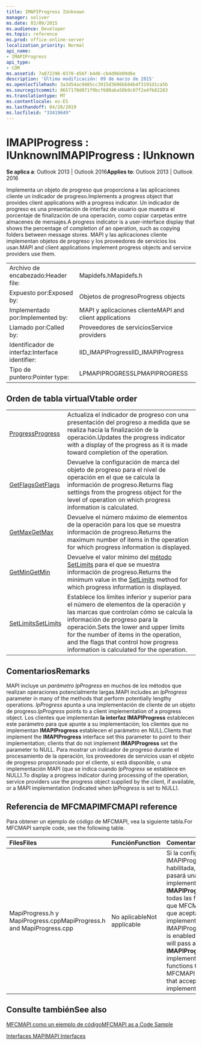 ```yaml
---
title: IMAPIProgress IUnknown
manager: soliver
ms.date: 03/09/2015
ms.audience: Developer
ms.topic: reference
ms.prod: office-online-server
localization_priority: Normal
api_name:
- IMAPIProgress
api_type:
- COM
ms.assetid: 7a872296-0378-456f-b4d6-cb4d96b09d6e
description: 'Última modificación: 09 de marzo de 2015'
ms.openlocfilehash: 3a3d54ac9485cc3915d3606bb84b4f3191d1ca5b
ms.sourcegitcommit: 8657170d071f9bcf680aba50b9c07f2a4fb82283
ms.translationtype: MT
ms.contentlocale: es-ES
ms.lasthandoff: 04/28/2019
ms.locfileid: "33419649"
---
```

# <a name="imapiprogress--iunknown"></a><span data-ttu-id="50e46-103">IMAPIProgress : IUnknown</span><span class="sxs-lookup"><span data-stu-id="50e46-103">IMAPIProgress : IUnknown</span></span>

  
  
<span data-ttu-id="50e46-104">**Se aplica a**: Outlook 2013 | Outlook 2016</span><span class="sxs-lookup"><span data-stu-id="50e46-104">**Applies to**: Outlook 2013 | Outlook 2016</span></span> 
  
<span data-ttu-id="50e46-105">Implementa un objeto de progreso que proporciona a las aplicaciones cliente un indicador de progreso.</span><span class="sxs-lookup"><span data-stu-id="50e46-105">Implements a progress object that provides client applications with a progress indicator.</span></span> <span data-ttu-id="50e46-106">Un indicador de progreso es una presentación de interfaz de usuario que muestra el porcentaje de finalización de una operación, como copiar carpetas entre almacenes de mensajes.</span><span class="sxs-lookup"><span data-stu-id="50e46-106">A progress indicator is a user-interface display that shows the percentage of completion of an operation, such as copying folders between message stores.</span></span> <span data-ttu-id="50e46-107">MAPI y las aplicaciones cliente implementan objetos de progreso y los proveedores de servicios los usan.</span><span class="sxs-lookup"><span data-stu-id="50e46-107">MAPI and client applications implement progress objects and service providers use them.</span></span> 
  
|||
|:-----|:-----|
|<span data-ttu-id="50e46-108">Archivo de encabezado:</span><span class="sxs-lookup"><span data-stu-id="50e46-108">Header file:</span></span>  <br/> |<span data-ttu-id="50e46-109">Mapidefs.h</span><span class="sxs-lookup"><span data-stu-id="50e46-109">Mapidefs.h</span></span>  <br/> |
|<span data-ttu-id="50e46-110">Expuesto por:</span><span class="sxs-lookup"><span data-stu-id="50e46-110">Exposed by:</span></span>  <br/> |<span data-ttu-id="50e46-111">Objetos de progreso</span><span class="sxs-lookup"><span data-stu-id="50e46-111">Progress objects</span></span>  <br/> |
|<span data-ttu-id="50e46-112">Implementado por:</span><span class="sxs-lookup"><span data-stu-id="50e46-112">Implemented by:</span></span>  <br/> |<span data-ttu-id="50e46-113">MAPI y aplicaciones cliente</span><span class="sxs-lookup"><span data-stu-id="50e46-113">MAPI and client applications</span></span>  <br/> |
|<span data-ttu-id="50e46-114">Llamado por:</span><span class="sxs-lookup"><span data-stu-id="50e46-114">Called by:</span></span>  <br/> |<span data-ttu-id="50e46-115">Proveedores de servicios</span><span class="sxs-lookup"><span data-stu-id="50e46-115">Service providers</span></span>  <br/> |
|<span data-ttu-id="50e46-116">Identificador de interfaz:</span><span class="sxs-lookup"><span data-stu-id="50e46-116">Interface identifier:</span></span>  <br/> |<span data-ttu-id="50e46-117">IID_IMAPIProgress</span><span class="sxs-lookup"><span data-stu-id="50e46-117">IID_IMAPIProgress</span></span>  <br/> |
|<span data-ttu-id="50e46-118">Tipo de puntero:</span><span class="sxs-lookup"><span data-stu-id="50e46-118">Pointer type:</span></span>  <br/> |<span data-ttu-id="50e46-119">LPMAPIPROGRESS</span><span class="sxs-lookup"><span data-stu-id="50e46-119">LPMAPIPROGRESS</span></span>  <br/> |
   
## <a name="vtable-order"></a><span data-ttu-id="50e46-120">Orden de tabla virtual</span><span class="sxs-lookup"><span data-stu-id="50e46-120">Vtable order</span></span>

|||
|:-----|:-----|
|[<span data-ttu-id="50e46-121">Progress</span><span class="sxs-lookup"><span data-stu-id="50e46-121">Progress</span></span>](imapiprogress-progress.md) <br/> |<span data-ttu-id="50e46-122">Actualiza el indicador de progreso con una presentación del progreso a medida que se realiza hacia la finalización de la operación.</span><span class="sxs-lookup"><span data-stu-id="50e46-122">Updates the progress indicator with a display of the progress as it is made toward completion of the operation.</span></span>  <br/> |
|[<span data-ttu-id="50e46-123">GetFlags</span><span class="sxs-lookup"><span data-stu-id="50e46-123">GetFlags</span></span>](imapiprogress-getflags.md) <br/> |<span data-ttu-id="50e46-124">Devuelve la configuración de marca del objeto de progreso para el nivel de operación en el que se calcula la información de progreso.</span><span class="sxs-lookup"><span data-stu-id="50e46-124">Returns flag settings from the progress object for the level of operation on which progress information is calculated.</span></span>  <br/> |
|[<span data-ttu-id="50e46-125">GetMax</span><span class="sxs-lookup"><span data-stu-id="50e46-125">GetMax</span></span>](imapiprogress-getmax.md) <br/> |<span data-ttu-id="50e46-126">Devuelve el número máximo de elementos de la operación para los que se muestra información de progreso.</span><span class="sxs-lookup"><span data-stu-id="50e46-126">Returns the maximum number of items in the operation for which progress information is displayed.</span></span>  <br/> |
|[<span data-ttu-id="50e46-127">GetMin</span><span class="sxs-lookup"><span data-stu-id="50e46-127">GetMin</span></span>](imapiprogress-getmin.md) <br/> |<span data-ttu-id="50e46-128">Devuelve el valor mínimo del [método SetLimits](imapiprogress-setlimits.md) para el que se muestra información de progreso.</span><span class="sxs-lookup"><span data-stu-id="50e46-128">Returns the minimum value in the [SetLimits](imapiprogress-setlimits.md) method for which progress information is displayed.</span></span>  <br/> |
|[<span data-ttu-id="50e46-129">SetLimits</span><span class="sxs-lookup"><span data-stu-id="50e46-129">SetLimits</span></span>](imapiprogress-setlimits.md) <br/> |<span data-ttu-id="50e46-130">Establece los límites inferior y superior para el número de elementos de la operación y las marcas que controlan cómo se calcula la información de progreso para la operación.</span><span class="sxs-lookup"><span data-stu-id="50e46-130">Sets the lower and upper limits for the number of items in the operation, and the flags that control how progress information is calculated for the operation.</span></span>  <br/> |
   
## <a name="remarks"></a><span data-ttu-id="50e46-131">Comentarios</span><span class="sxs-lookup"><span data-stu-id="50e46-131">Remarks</span></span>

<span data-ttu-id="50e46-132">MAPI incluye un  _parámetro lpProgress_ en muchos de los métodos que realizan operaciones potencialmente largas.</span><span class="sxs-lookup"><span data-stu-id="50e46-132">MAPI includes an  _lpProgress_ parameter in many of the methods that perform potentially lengthy operations.</span></span>  <span data-ttu-id="50e46-133">_lpProgress_ apunta a una implementación de cliente de un objeto de progreso.</span><span class="sxs-lookup"><span data-stu-id="50e46-133">_lpProgress_ points to a client implementation of a progress object.</span></span> <span data-ttu-id="50e46-134">Los clientes que implementan **la interfaz IMAPIProgress** establecen este parámetro para que apunte a su implementación; los clientes que no implementan **IMAPIProgress** establecen el parámetro en NULL.</span><span class="sxs-lookup"><span data-stu-id="50e46-134">Clients that implement the **IMAPIProgress** interface set this parameter to point to their implementation; clients that do not implement **IMAPIProgress** set the parameter to NULL.</span></span> <span data-ttu-id="50e46-135">Para mostrar un indicador de progreso durante el procesamiento de la operación, los proveedores de servicios usan el objeto de progreso proporcionado por el cliente, si está disponible, o una implementación MAPI (que se indica cuando  _lpProgress_ se establece en NULL).</span><span class="sxs-lookup"><span data-stu-id="50e46-135">To display a progress indicator during processing of the operation, service providers use the progress object supplied by the client, if available, or a MAPI implementation (indicated when  _lpProgress_ is set to NULL).</span></span> 
  
## <a name="mfcmapi-reference"></a><span data-ttu-id="50e46-136">Referencia de MFCMAPI</span><span class="sxs-lookup"><span data-stu-id="50e46-136">MFCMAPI reference</span></span>

<span data-ttu-id="50e46-137">Para obtener un ejemplo de código de MFCMAPI, vea la siguiente tabla.</span><span class="sxs-lookup"><span data-stu-id="50e46-137">For MFCMAPI sample code, see the following table.</span></span>
  
|<span data-ttu-id="50e46-138">**Files**</span><span class="sxs-lookup"><span data-stu-id="50e46-138">**Files**</span></span>|<span data-ttu-id="50e46-139">**Función**</span><span class="sxs-lookup"><span data-stu-id="50e46-139">**Function**</span></span>|<span data-ttu-id="50e46-140">**Comentario**</span><span class="sxs-lookup"><span data-stu-id="50e46-140">**Comment**</span></span>|
|:-----|:-----|:-----|
|<span data-ttu-id="50e46-141">MapiProgress.h y MapiProgress.cpp</span><span class="sxs-lookup"><span data-stu-id="50e46-141">MapiProgress.h and MapiProgress.cpp</span></span>  <br/> |<span data-ttu-id="50e46-142">No aplicable</span><span class="sxs-lookup"><span data-stu-id="50e46-142">Not applicable</span></span>  <br/> |<span data-ttu-id="50e46-143">Si la configuración IMAPIProgress está habilitada, MFCMAPI pasará una implementación **IMAPIProgress** a todas las funciones que MFCMAPI invoca que aceptan una implementación.</span><span class="sxs-lookup"><span data-stu-id="50e46-143">If the IMAPIProgress setting is enabled, MFCMAPI will pass an **IMAPIProgress** implementation to all functions that MFCMAPI invokes that accept an implementation.</span></span>  <br/> |
   
## <a name="see-also"></a><span data-ttu-id="50e46-144">Consulte también</span><span class="sxs-lookup"><span data-stu-id="50e46-144">See also</span></span>



[<span data-ttu-id="50e46-145">MFCMAPI como un ejemplo de código</span><span class="sxs-lookup"><span data-stu-id="50e46-145">MFCMAPI as a Code Sample</span></span>](mfcmapi-as-a-code-sample.md)
  
[<span data-ttu-id="50e46-146">Interfaces MAPI</span><span class="sxs-lookup"><span data-stu-id="50e46-146">MAPI Interfaces</span></span>](mapi-interfaces.md)

